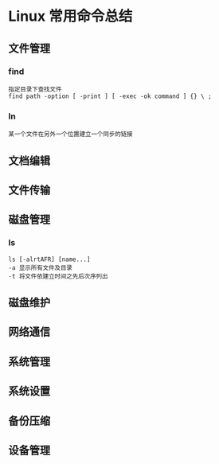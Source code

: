 # Linux 常用命令总结

## 文件管理

### find

 ```
 指定目录下查找文件
 find path -option [ -print ] [ -exec -ok command ] {} \ ;
 ```

### ln

 ```
 某一个文件在另外一个位置建立一个同步的链接 
 ```

## 文档编辑

## 文件传输

## 磁盘管理

### ls

 ```
 ls [-alrtAFR] [name...]
 -a 显示所有文件及目录
 -t 将文件依建立时间之先后次序列出
 ```

## 磁盘维护

## 网络通信

## 系统管理

## 系统设置

## 备份压缩

## 设备管理
